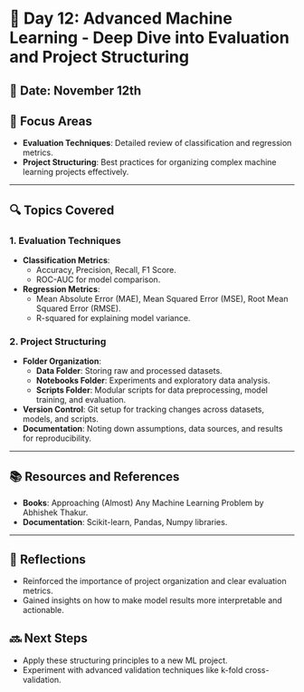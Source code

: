 # 🚀 Day 12: Advanced Machine Learning - Deep Dive into Evaluation and Project Structuring

## 📅 Date: November 12th

## 📘 Focus Areas
- **Evaluation Techniques**: Detailed review of classification and regression metrics.
- **Project Structuring**: Best practices for organizing complex machine learning projects effectively.

---

## 🔍 Topics Covered

### 1. Evaluation Techniques
   - **Classification Metrics**:
      - Accuracy, Precision, Recall, F1 Score.
      - ROC-AUC for model comparison.
   - **Regression Metrics**:
      - Mean Absolute Error (MAE), Mean Squared Error (MSE), Root Mean Squared Error (RMSE).
      - R-squared for explaining model variance.

### 2. Project Structuring
   - **Folder Organization**:
      - **Data Folder**: Storing raw and processed datasets.
      - **Notebooks Folder**: Experiments and exploratory data analysis.
      - **Scripts Folder**: Modular scripts for data preprocessing, model training, and evaluation.
   - **Version Control**: Git setup for tracking changes across datasets, models, and scripts.
   - **Documentation**: Noting down assumptions, data sources, and results for reproducibility.

---

## 📚 Resources and References
- **Books**: Approaching (Almost) Any Machine Learning Problem by Abhishek Thakur.
- **Documentation**: Scikit-learn, Pandas, Numpy libraries.

---

## 📝 Reflections
   - Reinforced the importance of project organization and clear evaluation metrics.
   - Gained insights on how to make model results more interpretable and actionable.

## 🔜 Next Steps
   - Apply these structuring principles to a new ML project.
   - Experiment with advanced validation techniques like k-fold cross-validation.
